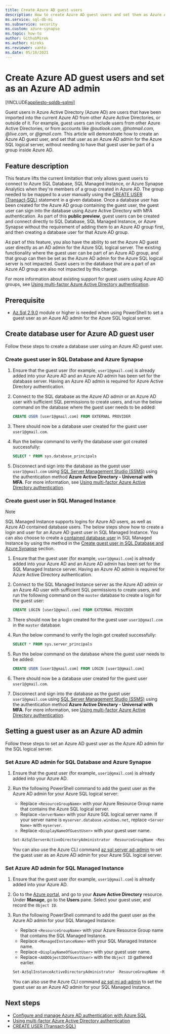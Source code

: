 ```yaml
---
title: Create Azure AD guest users
description: How to create Azure AD guest users and set them as Azure AD admin without using Azure AD groups in Azure SQL Database, Azure SQL Managed Instance, and Azure Synapse Analytics
ms.service: sql-db-mi
ms.subservice: security
ms.custom: azure-synapse
ms.topic: how-to
author: GithubMirek
ms.author: mireks
ms.reviewer: vanto
ms.date: 05/10/2021
---
```


# Create Azure AD guest users and set as an Azure AD admin

[!INCLUDE[appliesto-sqldb-sqlmi](../includes/appliesto-sqldb-sqlmi.md)]

Guest users in Azure Active Directory (Azure AD) are users that have been imported into the current Azure AD from other Azure Active Directories, or outside of it. For example, guest users can include users from other Azure Active Directories, or from accounts like *\@outlook.com*, *\@hotmail.com*, 
*\@live.com*, or *\@gmail.com*. This article will demonstrate how to create an Azure AD guest user, and set that user as an Azure AD admin for the Azure SQL logical server, without needing to have that guest user be part of a group inside Azure AD.

## Feature description

This feature lifts the current limitation that only allows guest users to connect to Azure SQL Database, SQL Managed Instance, or Azure Synapse Analytics when they're members of a group created in Azure AD. The group needed to be mapped to a user manually using the [CREATE USER (Transact-SQL)](/sql/t-sql/statements/create-user-transact-sql) statement in a given database. Once a database user has been created for the Azure AD group containing the guest user, the guest user can sign into the database using Azure Active Directory with MFA authentication. As part of this **public preview**, guest users can be created and connect directly to SQL Database, SQL Managed Instance, or Azure Synapse without the requirement of adding them to an Azure AD group first, and then creating a database user for that Azure AD group.

As part of this feature, you also have the ability to set the Azure AD guest user directly as an AD admin for the Azure SQL logical server. The existing functionality where the guest user can be part of an Azure AD group, and that group can then be set as the Azure AD admin for the Azure SQL logical server is not impacted. Guest users in the database that are a part of an Azure AD group are also not impacted by this change.

For more information about existing support for guest users using Azure AD groups, see [Using multi-factor Azure Active Directory authentication](authentication-mfa-ssms-overview.md).

## Prerequisite

- [Az.Sql 2.9.0](https://www.powershellgallery.com/packages/Az.Sql/2.9.0) module or higher is needed when using PowerShell to set a guest user as an Azure AD admin for the Azure SQL logical server.

## Create database user for Azure AD guest user 

Follow these steps to create a database user using an Azure AD guest user.

### Create guest user in SQL Database and Azure Synapse

1. Ensure that the guest user (for example, `user1@gmail.com`) is already added into your Azure AD and an Azure AD admin has been set for the database server. Having an Azure AD admin is required for Azure Active Directory authentication.

1. Connect to the SQL database as the Azure AD admin or an Azure AD user with sufficient SQL permissions to create users, and run the below command on the database where the guest user needs to be added:

    ```sql
    CREATE USER [user1@gmail.com] FROM EXTERNAL PROVIDER
    ```

1. There should now be a database user created for the guest user `user1@gmail.com`.

1. Run the below command to verify the database user got created successfully:

    ```sql
    SELECT * FROM sys.database_principals
    ```

1. Disconnect and sign into the database as the guest user `user1@gmail.com` using [SQL Server Management Studio (SSMS)](/sql/ssms/download-sql-server-management-studio-ssms) using the authentication method **Azure Active Directory - Universal with MFA**. For more information, see [Using multi-factor Azure Active Directory authentication](authentication-mfa-ssms-overview.md).

### Create guest user in SQL Managed Instance

> [!NOTE]
> SQL Managed Instance supports logins for Azure AD users, as well as Azure AD contained database users. The below steps show how to create a login and user for an Azure AD guest user in SQL Managed Instance. You can also choose to create a [contained database user](/sql/relational-databases/security/contained-database-users-making-your-database-portable) in SQL Managed Instance by using the method in the [Create guest user in SQL Database and Azure Synapse](#create-guest-user-in-sql-database-and-azure-synapse) section.

1. Ensure that the guest user (for example, `user1@gmail.com`) is already added into your Azure AD and an Azure AD admin has been set for the SQL Managed Instance server. Having an Azure AD admin is required for Azure Active Directory authentication.

1. Connect to the SQL Managed Instance server as the Azure AD admin or an Azure AD user with sufficient SQL permissions to create users, and run the following command on the `master` database to create a login for the guest user:

    ```sql
    CREATE LOGIN [user1@gmail.com] FROM EXTERNAL PROVIDER
    ```

1. There should now be a login created for the guest user `user1@gmail.com` in the `master` database.

1. Run the below command to verify the login got created successfully:

    ```sql
    SELECT * FROM sys.server_principals
    ```

1. Run the below command on the database where the guest user needs to be added: 

    ```sql
    CREATE USER [user1@gmail.com] FROM LOGIN [user1@gmail.com]
    ```

1. There should now be a database user created for the guest user `user1@gmail.com`.

1. Disconnect and sign into the database as the guest user `user1@gmail.com` using [SQL Server Management Studio (SSMS)](/sql/ssms/download-sql-server-management-studio-ssms) using the authentication method **Azure Active Directory - Universal with MFA**. For more information, see [Using multi-factor Azure Active Directory authentication](authentication-mfa-ssms-overview.md).

## Setting a guest user as an Azure AD admin

Follow these steps to set an Azure AD guest user as the Azure AD admin for the SQL logical server.

### Set Azure AD admin for SQL Database and Azure Synapse

1. Ensure that the guest user (for example, `user1@gmail.com`) is already added into your Azure AD.

1. Run the following PowerShell command to add the guest user as the Azure AD admin for your Azure SQL logical server:

    - Replace `<ResourceGroupName>` with your Azure Resource Group name that contains the Azure SQL logical server.
    - Replace `<ServerName>` with your Azure SQL logical server name. If your server name is `myserver.database.windows.net`, replace `<Server Name>` with `myserver`.
    - Replace `<DisplayNameOfGuestUser>` with your guest user name.

    ```powershell
    Set-AzSqlServerActiveDirectoryAdministrator -ResourceGroupName <ResourceGroupName> -ServerName <ServerName> -DisplayName <DisplayNameOfGuestUser>
    ```

    You can also use the Azure CLI command [az sql server ad-admin](/cli/azure/sql/server/ad-admin) to set the guest user as an Azure AD admin for your Azure SQL logical server.

### Set Azure AD admin for SQL Managed Instance

1. Ensure that the guest user (for example, `user1@gmail.com`) is already added into your Azure AD.

1. Go to the [Azure portal](https://portal.azure.com), and go to your **Azure Active Directory** resource. Under **Manage**, go to the **Users** pane. Select your guest user, and record the `Object ID`. 

1. Run the following PowerShell command to add the guest user as the Azure AD admin for your SQL Managed Instance:

    - Replace `<ResourceGroupName>` with your Azure Resource Group name that contains the SQL Managed Instance.
    - Replace `<ManagedInstanceName>` with your SQL Managed Instance name.
    - Replace `<DisplayNameOfGuestUser>` with your guest user name.
    - Replace `<AADObjectIDOfGuestUser>` with the `Object ID` gathered earlier.

    ```powershell
    Set-AzSqlInstanceActiveDirectoryAdministrator -ResourceGroupName <ResourceGroupName> -InstanceName "<ManagedInstanceName>" -DisplayName <DisplayNameOfGuestUser> -ObjectId <AADObjectIDOfGuestUser>
    ```

    You can also use the Azure CLI command [az sql mi ad-admin](/cli/azure/sql/mi/ad-admin) to set the guest user as an Azure AD admin for your SQL Managed Instance.


## Next steps

- [Configure and manage Azure AD authentication with Azure SQL](authentication-aad-configure.md)
- [Using multi-factor Azure Active Directory authentication](authentication-mfa-ssms-overview.md)
- [CREATE USER (Transact-SQL)](/sql/t-sql/statements/create-user-transact-sql)